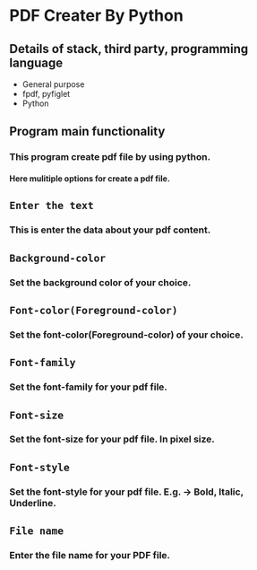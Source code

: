 # PDF Creater By Python

## Details of stack, third party, programming language
- General purpose
- fpdf, pyfiglet
- Python

## Program main functionality

### This program create pdf file by using python.

#### Here mulitiple options for create a pdf file.

## `Enter the text`
### This is enter the data about your pdf content.

## `Background-color`
### Set the background color of your choice.

## `Font-color(Foreground-color)`
### Set the font-color(Foreground-color) of your choice.

## `Font-family`
### Set the font-family for your pdf file.

## `Font-size`
### Set the font-size for your pdf file. In pixel size.

## `Font-style`
### Set the font-style for your pdf file. E.g. -> Bold, Italic, Underline.

## `File name`
### Enter the file name for your PDF file.